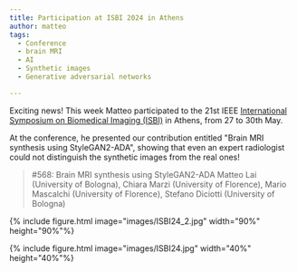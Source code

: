 ```yaml
---
title: Participation at ISBI 2024 in Athens
author: matteo
tags: 
  - Conference
  - brain MRI
  - AI
  - Synthetic images
  - Generative adversarial networks

---
```


Exciting news!
This week Matteo participated to the 21st IEEE [International Symposium on Biomedical Imaging (ISBI)](https://biomedicalimaging.org/2024/) in Athens, from 27 to 30th May.

At the conference, he presented our contribution entitled "Brain MRI synthesis using StyleGAN2-ADA", showing that even an expert radiologist could not distinguish the synthetic images from the real ones!

> #568: Brain MRI synthesis using StyleGAN2-ADA
> Matteo Lai (University of Bologna), Chiara Marzi (University of Florence), Mario Mascalchi (University of Florence), Stefano Diciotti (University of Bologna)

{% include figure.html image="images/ISBI24_2.jpg" width="90%" height="90%"%}


{% include figure.html image="images/ISBI24.jpg" width="40%" height="40%"%}


